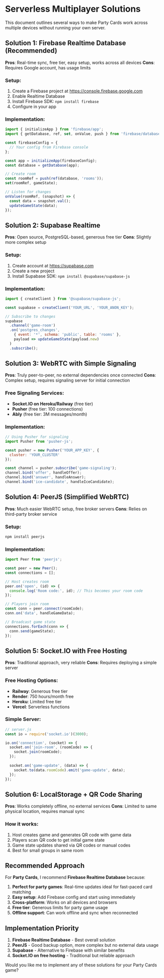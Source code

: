 # Serverless Multiplayer Solutions

This document outlines several ways to make Party Cards work across multiple devices without running your own server.

## Solution 1: Firebase Realtime Database (Recommended)

**Pros**: Real-time sync, free tier, easy setup, works across all devices
**Cons**: Requires Google account, has usage limits

### Setup:
1. Create a Firebase project at https://console.firebase.google.com
2. Enable Realtime Database
3. Install Firebase SDK: `npm install firebase`
4. Configure in your app

### Implementation:
```javascript
import { initializeApp } from 'firebase/app';
import { getDatabase, ref, set, onValue, push } from 'firebase/database';

const firebaseConfig = {
  // Your config from Firebase console
};

const app = initializeApp(firebaseConfig);
const database = getDatabase(app);

// Create room
const roomRef = push(ref(database, 'rooms'));
set(roomRef, gameState);

// Listen for changes
onValue(roomRef, (snapshot) => {
  const data = snapshot.val();
  updateGameState(data);
});
```

## Solution 2: Supabase Realtime

**Pros**: Open source, PostgreSQL-based, generous free tier
**Cons**: Slightly more complex setup

### Setup:
1. Create account at https://supabase.com
2. Create a new project
3. Install Supabase SDK: `npm install @supabase/supabase-js`

### Implementation:
```javascript
import { createClient } from '@supabase/supabase-js';

const supabase = createClient('YOUR_URL', 'YOUR_ANON_KEY');

// Subscribe to changes
supabase
  .channel('game-room')
  .on('postgres_changes', 
    { event: '*', schema: 'public', table: 'rooms' },
    payload => updateGameState(payload.new)
  )
  .subscribe();
```

## Solution 3: WebRTC with Simple Signaling

**Pros**: Truly peer-to-peer, no external dependencies once connected
**Cons**: Complex setup, requires signaling server for initial connection

### Free Signaling Services:
- **Socket.IO on Heroku/Railway** (free tier)
- **Pusher** (free tier: 100 connections)
- **Ably** (free tier: 3M messages/month)

### Implementation:
```javascript
// Using Pusher for signaling
import Pusher from 'pusher-js';

const pusher = new Pusher('YOUR_APP_KEY', {
  cluster: 'YOUR_CLUSTER'
});

const channel = pusher.subscribe('game-signaling');
channel.bind('offer', handleOffer);
channel.bind('answer', handleAnswer);
channel.bind('ice-candidate', handleIceCandidate);
```

## Solution 4: PeerJS (Simplified WebRTC)

**Pros**: Much easier WebRTC setup, free broker servers
**Cons**: Relies on third-party broker service

### Setup:
```bash
npm install peerjs
```

### Implementation:
```javascript
import Peer from 'peerjs';

const peer = new Peer();
const connections = [];

// Host creates room
peer.on('open', (id) => {
  console.log('Room code:', id); // This becomes your room code
});

// Players join room
const conn = peer.connect(roomCode);
conn.on('data', handleGameData);

// Broadcast game state
connections.forEach(conn => {
  conn.send(gameState);
});
```

## Solution 5: Socket.IO with Free Hosting

**Pros**: Traditional approach, very reliable
**Cons**: Requires deploying a simple server

### Free Hosting Options:
- **Railway**: Generous free tier
- **Render**: 750 hours/month free
- **Heroku**: Limited free tier
- **Vercel**: Serverless functions

### Simple Server:
```javascript
// server.js
const io = require('socket.io')(3000);

io.on('connection', (socket) => {
  socket.on('join-room', (roomCode) => {
    socket.join(roomCode);
  });
  
  socket.on('game-update', (data) => {
    socket.to(data.roomCode).emit('game-update', data);
  });
});
```

## Solution 6: LocalStorage + QR Code Sharing

**Pros**: Works completely offline, no external services
**Cons**: Limited to same physical location, requires manual sync

### How it works:
1. Host creates game and generates QR code with game data
2. Players scan QR code to get initial game state
3. Game state updates shared via QR codes or manual codes
4. Best for small groups in same room

## Recommended Approach

For **Party Cards**, I recommend **Firebase Realtime Database** because:

1. **Perfect for party games**: Real-time updates ideal for fast-paced card matching
2. **Easy setup**: Add Firebase config and start using immediately
3. **Cross-platform**: Works on all devices and browsers
4. **Free tier**: Generous limits for party game usage
5. **Offline support**: Can work offline and sync when reconnected

## Implementation Priority

1. **Firebase Realtime Database** - Best overall solution
2. **PeerJS** - Good backup option, more complex but no external data usage
3. **Supabase** - Alternative to Firebase with similar benefits
4. **Socket.IO on free hosting** - Traditional but reliable approach

Would you like me to implement any of these solutions for your Party Cards game?
